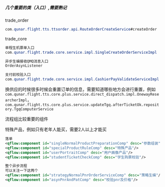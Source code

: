 ##### 几个重要的类（入口）,需要熟记

trade_order

```java
com.qunar.flight.tts.ttsorder.api.RouteOrderCreateService#createOrder
```

trade_core

```java
单程生机票单入口
com.qunar.flight.trade.core.service.impl.SingleCreateOrderServiceImpl

异步生编接收QMQ消息入口
OrderAsynListener

支付前校验入口
com.qunar.flight.trade.core.service.impl.CashierPayValidateServiceImpl

```

换供应的时候很多时候会重置订单的信息，需要知道哪些地方会进行重置，例如`com.qunar.flight.tts.core.plus.service.direct_dispatch.impl.OnewayResearcherImpl`，`com.qunar.flight.tts.core.plus.service.updateTgq.afterTicketOk.repository.TgqComputerService`



流程组比较重要的组件

特殊产品，例如只有老年人能买，需要2人以上才能买

```xml
落单
<qflow:component id="singleNormalProductPreparationComp" desc="参数组装"/>
<qflow:component id="specialProductRuleComp" desc="特殊产品"/>
<qflow:component id="userPortraitComp" desc="用户画像产品"/>
<qflow:component id="studentTicketCheckComp" desc="学生购票校验"/>

整个异步流程
可以关注一下这两个
<qflow:component id="strategyNormalPnrOrderServiceComp" desc="策略生编"/>
<qflow:component id="asynPnrAndPatComp" desc="校验pnr及价格"/>

```



